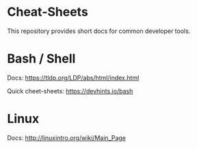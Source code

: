 # Cheat-Sheets

This repository provides short docs for common developer tools.

# Bash / Shell

Docs: https://tldp.org/LDP/abs/html/index.html

Quick cheet-sheets: https://devhints.io/bash

# Linux

Docs: http://linuxintro.org/wiki/Main_Page
